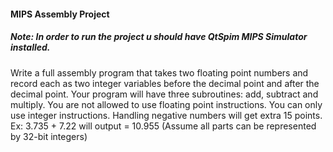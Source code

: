 #### MIPS Assembly Project

##### Note: In order to run the project u should have QtSpim MIPS Simulator installed.

Write a full assembly program that takes two floating point numbers and record each as two integer variables before the decimal point and after the decimal point. Your program will have three subroutines: add, subtract and multiply. You are not allowed to use floating point instructions. You can only use integer instructions. Handling negative numbers will get extra 15 points. Ex: 3.735 + 7.22 will output = 10.955 (Assume all parts can be represented by 32-bit integers)
